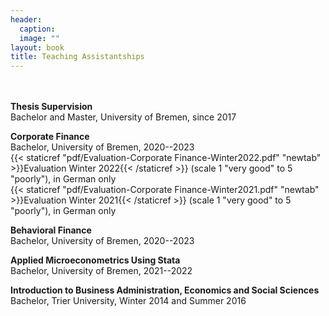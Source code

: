 ```yaml
---
header: 
  caption: 
  image: ""
layout: book
title: Teaching Assistantships
---
```


<br></br>
**Thesis Supervision**
<br> Bachelor and Master, University of Bremen, since 2017</br>

**Corporate Finance**
<br>Bachelor, University of Bremen, 2020--2023</br>
{{< staticref "pdf/Evaluation-Corporate Finance-Winter2022.pdf" "newtab" >}}Evaluation Winter 2022{{< /staticref >}} (scale 1 "very good" to 5 "poorly"), in German only<br>
{{< staticref "pdf/Evaluation-Corporate Finance-Winter2021.pdf" "newtab" >}}Evaluation Winter 2021{{< /staticref >}} (scale 1 "very good" to 5 "poorly"), in German only

**Behavioral Finance**
<br>Bachelor, University of Bremen, 2020--2023</br>

**Applied Microeconometrics Using Stata**
<br>Bachelor, University of Bremen, 2021--2022</br>

**Introduction to Business Administration, Economics and Social Sciences**
<br>Bachelor, Trier University, Winter 2014 and Summer 2016</br>
